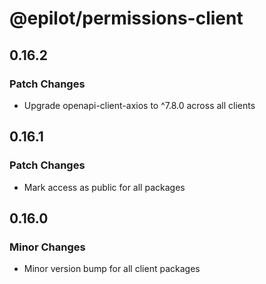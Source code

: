 # @epilot/permissions-client

## 0.16.2

### Patch Changes

- Upgrade openapi-client-axios to ^7.8.0 across all clients

## 0.16.1

### Patch Changes

- Mark access as public for all packages

## 0.16.0

### Minor Changes

- Minor version bump for all client packages
